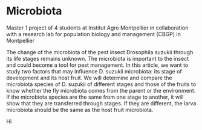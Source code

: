 # Microbiota
Master 1 project of 4 students at Institut Agro Montpellier in collaboration with a research lab for population biology and management (CBGP) in Montpellier

The change of the microbiota of the pest insect Drosophila suzukii through its life stages remains unknown. 
The microbiota is important to the insect and could become a tool for pest management. 
In this article, we want to study two factors that may influence D. suzukii microbiota: its stage of development and its host fruit. 
We will determine and compare the microbiota species of D. suzukii of different stages and those of the fruits to know whether the fly microbiota comes from the parent 
or the environment. If the microbiota species are the same from one stage to another, it will show that they are transferred through stages. 
If they are different, the larva microbiota should be the same as the host fruit microbiota.


Hi
